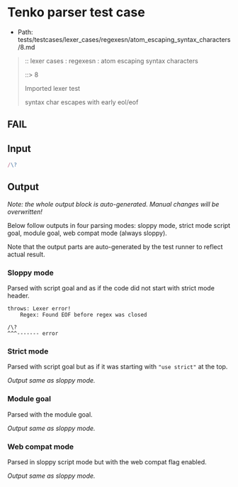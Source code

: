 # Tenko parser test case

- Path: tests/testcases/lexer_cases/regexesn/atom_escaping_syntax_characters/8.md

> :: lexer cases : regexesn : atom escaping syntax characters
>
> ::> 8
>
> Imported lexer test
>
> syntax char escapes with early eol/eof

## FAIL

## Input

`````js
/\?
`````

## Output

_Note: the whole output block is auto-generated. Manual changes will be overwritten!_

Below follow outputs in four parsing modes: sloppy mode, strict mode script goal, module goal, web compat mode (always sloppy).

Note that the output parts are auto-generated by the test runner to reflect actual result.

### Sloppy mode

Parsed with script goal and as if the code did not start with strict mode header.

`````
throws: Lexer error!
    Regex: Found EOF before regex was closed

/\?
^^^------- error
`````

### Strict mode

Parsed with script goal but as if it was starting with `"use strict"` at the top.

_Output same as sloppy mode._

### Module goal

Parsed with the module goal.

_Output same as sloppy mode._

### Web compat mode

Parsed in sloppy script mode but with the web compat flag enabled.

_Output same as sloppy mode._

